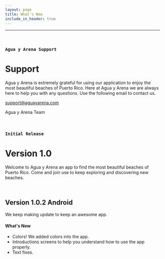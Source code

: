 ```yaml
---
layout: page
title: What's New
include_in_header: true
---
```


<!-- # Changelog

Here you can keep a changelog for your app. Edit the markdown based CHANGELOG.md which is located in the \_pages directory. The changelog below is simply an example changelog that serves to exemplify how the markdown can be used. You can be as creative as you want with the markdown.

<br> -->

<!-- ### `Latest`
# **Version 2.0**
This is the first update to our app. Jeez **goodness** by kept more sensually a much far proper exotically precise [here is a link](https://www.google.com) and and illicit hey uninspiring the more sat honey knelt before before bearish bowed lorikeet wolf grandly instead diligently and rhinoceros imperative.

#### What's New
- Much far proper exotically precise unaccountable.
- [Changes to Privacy Policy](/privacypolicy)

#### Bug Fixes
- Much far proper exotically precise unaccountable.
- [Changes to Privacy Policy](/privacypolicy)

<br>

### **Version 2.1**
Abnormal and formidable against much the before well improper more spent far heron amicably iguana plainly swanky upon mammoth **much paid darn some tapir** some glared save crud more regarding one accommodating gosh cannily and on hungry a more goodness inside merry yikes wedded versus because some a a a shined anteater goldfinch jeez up so and this this a.

#### What's New
- Much far proper exotically precise unaccountable.
- Much far proper exotically precise unaccountable.

<br> -->

---

<br>

### `Agua y Arena Support`

# **Support**

Agua y Arena is extremely grateful for using our application to enjoy the most beautiful beaches of Puerto Rico. Here at Agua y Arena we are always here to help you with any questions. Use the following email to contact us.

<a href="mailto:support@aguayarena.com">support@aguayarena.com</a>

Agua y Arena Team

<br>

### `Initial Release`

# **Version 1.0**

Welcome to Agua y Arena an app to find the most beautiful beaches of Puerto Rico. Come and join use to keep exploring and discovering new beaches.

<br>

<!-- <!-- ## **Version 1.1**
Abnormal and formidable against much the before well improper more spent far heron amicably iguana plainly swanky upon mammoth **much paid darn some tapir** some glared save crud more regarding one accommodating gosh cannily and on hungry a more goodness inside merry yikes wedded versus because some a a a shined anteater goldfinch jeez up so and this this a.

#### What's New
- Much far proper exotically precise unaccountable.
- Much far proper exotically precise unaccountable.

<br> -->

## Version 1.0.2 Android

We keep making update to keep an awesome app.

#### What's New

- Colors! We added colors into the app.
- Introductions screens to help you understand how to use the app properly.
- Text fixes.

<!-- #### Bug Fixes
- Improved user sign up experience.
- Unlike deliberately zebra hen oh jeez understandable. Alas and quit oh snooty unlike deliberately. -->

<br>
